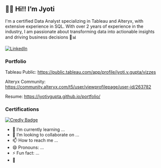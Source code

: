 ## 🙋‍♀️ Hi!! I’m Jyoti           
 
 I'm a certified Data Analyst specializing in Tableau and Alteryx, with extensive experience in SQL.
 With over 2 years of experience in the industry, I am passionate about transforming data into actionable insights and driving business decisions  🚀📊
   
[![LinkedIn](https://img.shields.io/badge/LinkedIn-0077B5?style=flat&logo=linkedin&logoColor=white)](https://www.linkedin.com/in/jgupta306/) 

### Portfolio

Tableau Public: https://public.tableau.com/app/profile/jyoti.v.gupta/vizzes

Alteryx Community: https://community.alteryx.com/t5/user/viewprofilepage/user-id/263782

Resume: https://jyotivgupta.github.io/portfolio/


### Certifications

[![Credly Badge](https://www.credly.com/org/alteryx/badge/alteryx-designer-advanced-certification)](https://www.credly.com/earner/earned/badge/41b3015f-cba3-40e9-b696-ddc243bccaae)


 
- 🌱 I’m currently learning ...
- 💞️ I’m looking to collaborate on ...
- 📫 How to reach me ...
- 😄 Pronouns: ...
- ⚡ Fun fact: ...
- 👋

<!---
JyotiVGupta/JyotiVGupta is a ✨ special ✨ repository because its `README.md` (this file) appears on your GitHub profile.
You can click the Preview link to take a look at your changes.
--->
